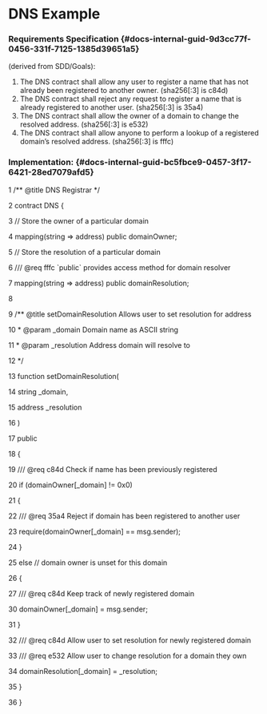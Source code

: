 # DNS Example



### Requirements Specification {#docs-internal-guid-9d3cc77f-0456-331f-7125-1385d39651a5}

\(derived from SDD/Goals\):

1. The DNS contract shall allow any user to register a name that has not already been registered to another owner. \(sha256\[:3\] is c84d\)
2. The DNS contract shall reject any request to register a name that is already registered to another user. \(sha256\[:3\] is 35a4\)
3. The DNS contract shall allow the owner of a domain to change the resolved address. \(sha256\[:3\] is e532\)
4. The DNS contract shall allow anyone to perform a lookup of a registered domain’s resolved address. \(sha256\[:3\] is fffc\)

### Implementation: {#docs-internal-guid-bc5fbce9-0457-3f17-6421-28ed7079afd5}

1  /\*\* @title DNS Registrar \*/

2  contract DNS {

3      // Store the owner of a particular domain

4      mapping\(string =&gt; address\) public domainOwner;

5      // Store the resolution of a particular domain

6      /// @req fffc \`public\` provides access method for domain resolver

7      mapping\(string =&gt; address\) public domainResolution;

8

9      /\*\* @title setDomainResolution Allows user to set resolution for address

10       \* @param \_domain Domain name as ASCII string

11       \* @param \_resolution Address domain will resolve to

12       \*/

13     function setDomainResolution\(

14         string \_domain,

15         address \_resolution

16     \)

17         public

18     {

19         /// @req c84d Check if name has been previously registered

20         if \(domainOwner\[\_domain\] != 0x0\)

21         {

22             /// @req 35a4 Reject if domain has been registered to another user

23             require\(domainOwner\[\_domain\] == msg.sender\);

24         }

25         else // domain owner is unset for this domain

26         {

27             /// @req c84d Keep track of newly registered domain

30             domainOwner\[\_domain\] = msg.sender;

31         }

32         /// @req c84d Allow user to set resolution for newly registered domain

33         /// @req e532 Allow user to change resolution for a domain they own

34         domainResolution\[\_domain\] = \_resolution;

35     }

36 }


